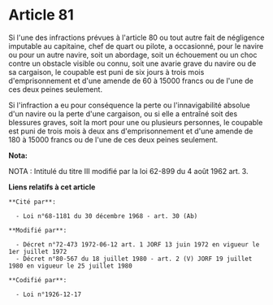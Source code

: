 # Article 81

Si l'une des infractions prévues à l'article 80 ou tout autre fait de négligence imputable au capitaine, chef de quart ou
pilote, a occasionné, pour le navire ou pour un autre navire, soit un abordage, soit un échouement ou un choc contre un
obstacle visible ou connu, soit une avarie grave du navire ou de sa cargaison, le coupable est puni de six jours à trois mois
d'emprisonnement et d'une amende de 60 à 15000 francs ou de l'une de ces deux peines seulement.

Si l'infraction a eu pour conséquence la perte ou l'innavigabilité absolue d'un navire ou la perte d'une cargaison, ou si
elle a entraîné soit des blessures graves, soit la mort pour une ou plusieurs personnes, le coupable est puni de trois mois à
deux ans d'emprisonnement et d'une amende de 180 à 15000 francs ou de l'une de ces deux peines seulement.

**Nota:**

NOTA : Intitulé du titre III modifié par la loi 62-899 du 4 août 1962 art. 3.

**Liens relatifs à cet article**

	**Cité par**:

	  - Loi n°68-1181 du 30 décembre 1968 - art. 30 (Ab)

	**Modifié par**:

	  - Décret n°72-473 1972-06-12 art. 1 JORF 13 juin 1972 en vigueur le 1er juillet 1972
	  - Décret n°80-567 du 18 juillet 1980 - art. 2 (V) JORF 19 juillet 1980 en vigueur le 25 juillet 1980

	**Codifié par**:

	  - Loi n°1926-12-17
